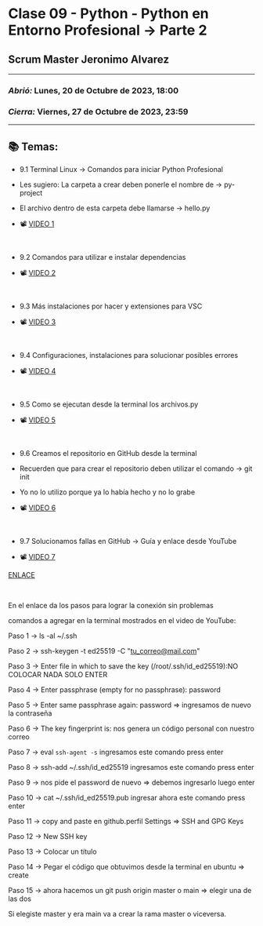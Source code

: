 # Clase 09 - Python - Python en Entorno Profesional -> Parte 2
## Scrum Master Jeronimo Alvarez

---

### *Abrió:* Lunes, 20 de Octubre de 2023, 18:00
### *Cierra:* Viernes, 27 de Octubre de 2023, 23:59

---

## 📚 Temas:

- 9.1 Terminal Linux -> Comandos para iniciar Python Profesional
- Les sugiero: La carpeta a crear deben ponerle el nombre de -> py-project
- El archivo dentro de esta carpeta debe llamarse -> hello.py

- 📽 [VIDEO 1](https://drive.google.com/file/d/12fREHFPzdO7YAP5DOEJQi8ADwnR7F3s4/view)

<br>

- 9.2 Comandos para utilizar e instalar dependencias

- 📽 [VIDEO 2](https://drive.google.com/file/d/1R6h4nQ-xdu_oEBeRzcGq24Avw5yGD_MS/view)

<br>

- 9.3 Más instalaciones por hacer y extensiones para VSC

- 📽 [VIDEO 3](https://drive.google.com/file/d/1trlRI08diH1moH95TREwI9poHte5gesy/view)

<br>

- 9.4 Configuraciones, instalaciones para solucionar posibles errores

- 📽 [VIDEO 4](https://drive.google.com/file/d/1B0qJk9mXs4gAFQxpFTb7JobsUIy0Ki-n/view)

<br>

- 9.5 Como se ejecutan desde la terminal los archivos.py

- 📽 [VIDEO 5](https://drive.google.com/file/d/1AgNjUx1Y6CP5OQWD7SbRcoa4W-NuK-XX/view)

<br>

- 9.6 Creamos el repositorio en GitHub desde la terminal
- Recuerden que para crear el repositorio deben utilizar el comando -> git init
- Yo no lo utilizo porque ya lo había hecho y no lo grabe

- 📽 [VIDEO 6](https://drive.google.com/file/d/1i7RcKgK1waH3yuKab0hmAHMel8j4PxNf/view)

<br>

- 9.7 Solucionamos fallas en GitHub -> Guía y enlace desde YouTube

- 📽 [VIDEO 7](https://drive.google.com/file/d/1ACingFHHPHrjZzTLcsM25dLWthZ7Gwmi/view)

[ENLACE](https://youtu.be/YnSMYgIybFU)

<br>

En el enlace da los pasos para lograr la conexión sin problemas

comandos a agregar en la terminal mostrados en el video de YouTube:

Paso 1 -> ls -al ~/.ssh

Paso 2 -> ssh-keygen -t ed25519 -C "tu_correo@mail.com"

Paso 3 -> Enter file in which to save the key (/root/.ssh/id_ed25519):NO COLOCAR NADA SOLO ENTER

Paso 4 -> Enter passphrase (empty for no passphrase): password

Paso 5 -> Enter same passphrase again: password   => ingresamos de nuevo la contraseña

Paso 6 -> The key fingerprint is: nos genera un código personal con nuestro correo

Paso 7 -> eval `ssh-agent -s`  ingresamos este comando press enter

Paso 8 -> ssh-add ~/.ssh/id_ed25519  ingresamos este comando press enter

Paso 9 -> nos pide el password de nuevo => debemos ingresarlo luego enter

Paso 10 -> cat ~/.ssh/id_ed25519.pub   ingresar ahora este comando press enter

Paso 11 -> copy and paste en github.perfil Settings => SSH and GPG Keys 

Paso 12 -> New SSH key

Paso 13 -> Colocar un título

Paso 14 -> Pegar el código que obtuvimos desde la terminal en ubuntu => create

Paso 15 -> ahora hacemos un git push origin master o main => elegir una de las dos

Si elegiste master y era main va a crear la rama master o viceversa.


